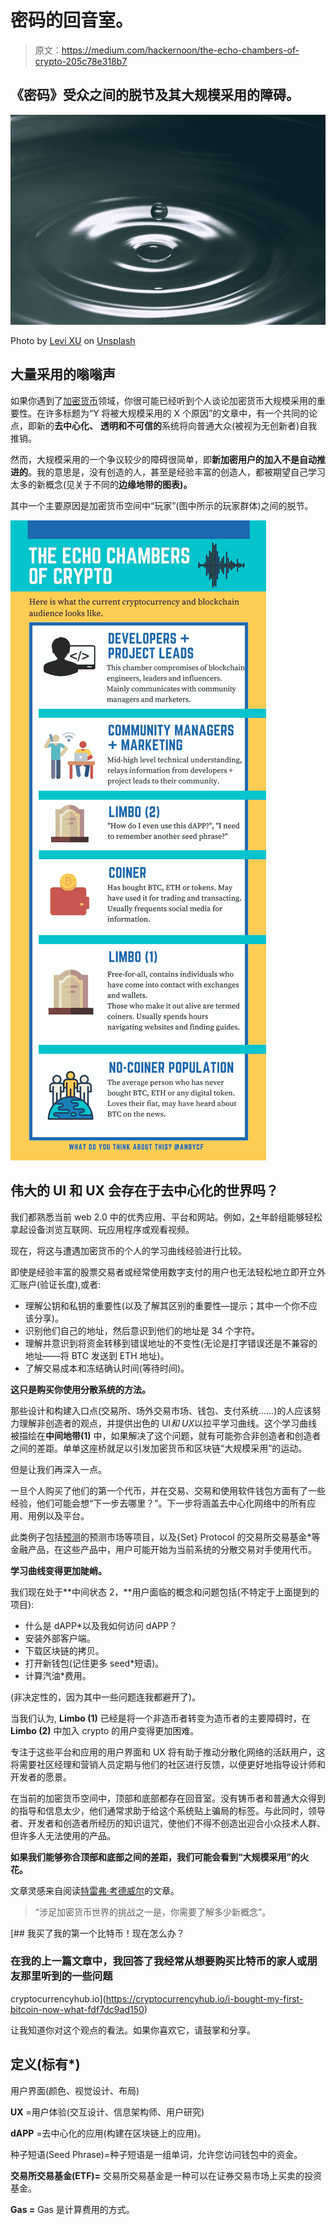 # 密码的回音室。

> 原文：<https://medium.com/hackernoon/the-echo-chambers-of-crypto-205c78e318b7>

## 《密码》受众之间的脱节及其大规模采用的障碍。

![](img/cf3f1cb95b7a2d71e5e57efc96658653.png)

Photo by [Levi XU](https://unsplash.com/@xusanfeng?utm_source=medium&utm_medium=referral) on [Unsplash](https://unsplash.com?utm_source=medium&utm_medium=referral)

## 大量采用的嗡嗡声

如果你遇到了[加密货币](https://hackernoon.com/tagged/cryptocurrency)领域，你很可能已经听到个人谈论加密货币大规模采用的重要性。在许多标题为“Y 将被大规模采用的 X 个原因”的文章中，有一个共同的论点，即新的**去中心化、** **透明和不可信的**系统将向普通大众(被视为无创新者)自我推销。

然而，大规模采用的一个争议较少的障碍很简单，即**新加密用户的加入不是自动推进的**。我的意思是，没有创造的人，甚至是经验丰富的创造人，都被期望自己学习太多的新概念(见关于不同的**边缘地带的图表)。**

其中一个主要原因是加密货币空间中“玩家”(图中所示的玩家群体)之间的脱节。

![](img/8036d7318e85470489eb258ca2d30b0d.png)

## 伟大的 UI 和 UX 会存在于去中心化的世界吗？

我们都熟悉当前 web 2.0 中的优秀应用、平台和网站。例如，[2+](http://time.com/3834978/babies-use-devices/)年龄组能够轻松拿起设备浏览互联网、玩应用程序或观看视频。

现在，将这与遭遇加密货币的个人的学习曲线经验进行比较。

即使是经验丰富的股票交易者或经常使用数字支付的用户也无法轻松地立即开立外汇账户(验证长度),或者:

*   理解公钥和私钥的重要性(以及了解其区别的重要性—提示；其中一个你不应该分享)。
*   识别他们自己的地址，然后意识到他们的地址是 34 个字符。
*   理解并意识到将资金转移到错误地址的不变性(无论是打字错误还是不兼容的地址——将 BTC 发送到 ETH 地址)。
*   了解交易成本和冻结确认时间(等待时间)。

**这只是购买你使用分散系统的方法。**

那些设计和构建入口点(交易所、场外交易市场、钱包、支付系统……)的人应该努力理解非创造者的观点，并提供出色的 UI*和 UX*以拉平学习曲线。这个学习曲线被描绘在**中间地带(1)** 中，如果解决了这个问题，就有可能弥合非创造者和创造者之间的差距。单单这座桥就足以引发加密货币和区块链“大规模采用”的运动。

但是让我们再深入一点。

一旦个人购买了他们的第一个代币，并在交易、交易和使用软件钱包方面有了一些经验，他们可能会想“下一步去哪里？”。下一步将涵盖去中心化网络中的所有应用、用例以及平台。

此类例子包括[预测](https://medium.com/u/f4d568271227?source=post_page-----205c78e318b7--------------------------------)的预测市场等项目，以及{Set} Protocol 的交易所交易基金*等金融产品，在这些产品中，用户可能开始为当前系统的分散交易对手使用代币。

**学习曲线变得更加陡峭。**

我们现在处于**中间状态 2，**用户面临的概念和问题包括(不特定于上面提到的项目):

*   什么是 dAPP*以及我如何访问 dAPP？
*   安装外部客户端。
*   下载区块链的拷贝。
*   打开新钱包(记住更多 seed*短语)。
*   计算汽油*费用。

(非决定性的，因为其中一些问题连我都避开了)。

当我们认为, **Limbo (1)** 已经是将一个非造币者转变为造币者的主要障碍时，在 **Limbo (2)** 中加入 crypto 的用户变得更加困难。

专注于这些平台和应用的用户界面和 UX 将有助于推动分散化网络的活跃用户，这将需要社区经理和营销人员定期与他们的社区进行反馈，以便更好地指导设计师和开发者的愿景。

在当前的加密货币空间中，顶部和底部都存在回音室。没有铸币者和普通大众得到的指导和信息太少，他们通常求助于给这个系统贴上骗局的标签。与此同时，领导者、开发者和创造者所经历的知识诅咒，使他们不得不创造出迎合小众技术人群、但许多人无法使用的产品。

**如果我们能够弥合顶部和底部之间的差距，我们可能会看到“大规模采用”的火花。**

文章灵感来自阅读[特雷弗·考德威尔](https://medium.com/u/b99672bf26df?source=post_page-----205c78e318b7--------------------------------)的文章。

> “涉足加密货币世界的挑战之一是，你需要了解多少新概念”。

[](https://cryptocurrencyhub.io/i-bought-my-first-bitcoin-now-what-fdf7dc9ad150) [## 我买了我的第一个比特币！现在怎么办？

### 在我的上一篇文章中，我回答了我经常从想要购买比特币的家人或朋友那里听到的一些问题

cryptocurrencyhub.io](https://cryptocurrencyhub.io/i-bought-my-first-bitcoin-now-what-fdf7dc9ad150) 

让我知道你对这个观点的看法。如果你喜欢它，请鼓掌和分享。

## 定义(标有*)

用户界面(颜色、视觉设计、布局)

**UX** =用户体验(交互设计、信息架构师、用户研究)

**dAPP** =去中心化的应用(构建在区块链上的应用)。

种子短语(Seed Phrase)=种子短语是一组单词，允许您访问钱包中的资金。

**交易所交易基金(ETF)=** 交易所交易基金是一种可以在证券交易市场上买卖的投资基金。

**Gas =** Gas 是计算费用的方式。